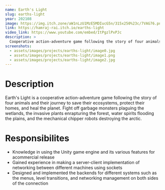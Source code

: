 ```yaml
---
name: Earth's Light
slug: earths-light
year: 202108
image: https://img.itch.zone/aW1nLzU1MzE5MDIucG5n/315x250%23c/7VAG76.png
link: https://hamraj-rai.itch.io/earths-light
video_link: https://www.youtube.com/embed/ItPgzlPxPJc
description: >
  Cooperative action-adventure game following the story of four animals and their journey to save their ecosystems.
screenshots:
  - assets/images/projects/earths-light/image0.jpg
  - assets/images/projects/earths-light/image1.png
  - assets/images/projects/earths-light/image2.jpg
---
```


# Description

Earth's Light is a cooperative action-adventure game following the story of four animals and their journey to save their ecosystems, protect their homes, and heal the planet. Fight off garbage monsters plaguing the wetlands, the invasive plants enrapturing the forest, water spirits flooding the plains, and the mechanical chipper robots destroying the arctic.

# Responsibilites

- Knowledge in using the Unity game engine and its various features for acommercial release
- Gained experience in making a server-client implementation of networking
between different machines using sockets
- Designed and implemented the backends for different systems such as the
menus, level transitions, and networking management on both sides of the
connection
